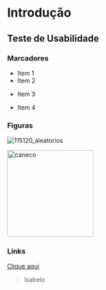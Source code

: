 # Introdução

## Teste de Usabilidade

### Marcadores
- Item 1
- Item 2
* Item 3
+ Item 4

### Figuras

![115120_aleatorios](https://github.com/user-attachments/assets/b5f1e8bb-fb3e-409b-9878-c6b6b85d7c15)

<img src="https://github.com/user-attachments/assets/63ef6c74-ad42-4410-bc38-cac9ff38fd62" alt="caneco" width="200">

### Links
[Clique aqui](https://github.com/user-attachments/assets/63ef6c74-ad42-4410-bc38-cac9ff38fd62)

> Isabelo
